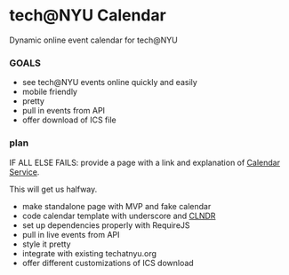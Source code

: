 # tech@NYU Calendar

Dynamic online event calendar for tech@NYU

### GOALS

- see tech@NYU events online quickly and easily
- mobile friendly
- pretty
- pull in events from API
- offer download of ICS file


### plan

IF ALL ELSE FAILS: provide a page with a link and explanation of [Calendar Service](https://github.com/TechAtNYU/calendar-service).

This will get us halfway.

- make standalone page with MVP and fake calendar
- code calendar template with underscore and [CLNDR](http://kylestetz.github.io/CLNDR/)
- set up dependencies properly with RequireJS
- pull in live events from API
- style it pretty
- integrate with existing techatnyu.org
- offer different customizations of ICS download